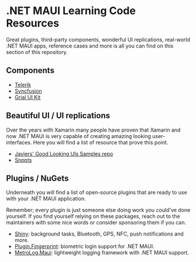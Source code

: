 # .NET MAUI Learning Code Resources

Great plugins, third-party components, wonderful UI replications, real-world .NET MAUI apps, reference cases and more is all you can find on this section of this repository.

## Components

* [Telerik](https://www.telerik.com/maui-ui)
* [Syncfusion](https://www.syncfusion.com/maui-controls)
* [Grial UI Kit](https://grialkit.com/)

## Beautiful UI / UI replications

Over the years with Xamarin many people have proven that Xamarin and now .NET MAUI is very capable of creating amazing looking user-interfaces. Here you will find a list of resource that prove this point.

* [Javiers' Good Looking UIs Samples repo](https://github.com/jsuarezruiz/dotnet-maui-showcase)
* [Snppts](https://snppts.dev)

## Plugins / NuGets

Underneath you will find a list of open-source plugins that are ready to use with your .NET MAUI application.

Remember; every plugin is just someone else doing work you could've done yourself. If you find yourself relying on these packages, reach out to the maintainers with some nice words or consider sponsoring them if you can.

* [Shiny](https://github.com/shinyorg/shiny): background tasks, Bluetooth, GPS, NFC, push notifications and more.
* [Plugin.Fingerprint](https://github.com/smstuebe/xamarin-fingerprint): biometric login support for .NET MAUI.
* [MetroLog.Maui](https://github.com/roubachof/MetroLog): lightweight logging framework with .NET MAUI support.
